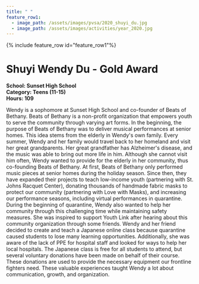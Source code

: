 ```yaml
---
title: " "
feature_row1:
  - image_path: /assets/images/pvsa/2020_shuyi_du.jpg
  - image_path: /assets/images/activities/year_2020.jpg
---
```


{% include feature_row id="feature_row1"%}

# Shuyi Wendy Du - Gold Award

**School: Sunset High School**  
**Category: Teens (11-15)**  
**Hours: 109**  

Wendy is a sophomore at Sunset High School and co-founder of Beats of Bethany. Beats of Bethany is a non-profit organization that empowers youth to serve the community through varying art forms. In the beginning, the purpose of Beats of Bethany was to deliver musical performances at senior homes. This idea stems from the elderly in Wendy's own family. Every summer, Wendy and her family would travel back to her homeland and visit her great grandparents. Her great grandfather has Alzheimer's disease, and the music was able to bring out more life in him. Although she cannot visit him often, Wendy wanted to provide for the elderly in her community, thus co-founding Beats of Bethany. At first, Beats of Bethany only performed music pieces at senior homes during the holiday season. Since then, they have expanded their projects to teach low-income youth (partnering with St. Johns Racquet Center), donating thousands of handmade fabric masks to protect our community (partnering with Love with Masks), and increasing our performance seasons, including virtual performances in quarantine. During the beginning of quarantine, Wendy also wanted to help her community through this challenging time while maintaining safety measures. She was inspired to support Youth Link after hearing about this community organization through some friends. Wendy and her friend decided to create and teach a Japanese online class because quarantine caused students to lose many learning opportunities. Additionally, she was aware of the lack of PPE for hospital staff and looked for ways to help her local hospitals. The Japanese class is free for all students to attend, but several voluntary donations have been made on behalf of their course. These donations are used to provide the necessary equipment our frontline fighters need. These valuable experiences taught Wendy a lot about communication, growth, and organization.
